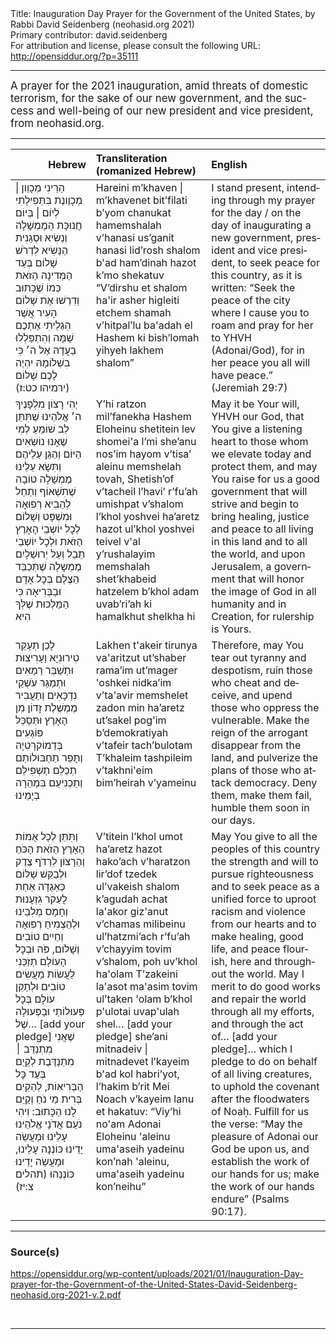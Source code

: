<html>
<head></head>
<body>
Title: Inauguration Day Prayer for the Government of the United States, by Rabbi David Seidenberg (neohasid.org 2021)<br />
Primary contributor: david.seidenberg<br />
For attribution and license, please consult the following URL: <a href="http://opensiddur.org/?p=35111">http://opensiddur.org/?p=35111</a>
<p />
<hr />

<div class="english" lang="en" style="font-size: 1.2em;">
A prayer for the 2021 inauguration, amid threats of domestic terrorism, for the sake of our new government, and the success and well-being of our new president and vice president, from neohasid.org.
</div>

<hr />

<table style="margin-left: auto;margin-right: auto;" class="draggable">
<thead><tr><th id="x" style="text-align: right;">Hebrew</th><th style="text-align: left;">Transliteration (romanized Hebrew)</th><th style="text-align: left;">English</th></tr></thead>
<tbody>
<tr><td style="vertical-align:top;">
<div class="liturgy" lang="he">
הַרֵינִי מְכָוֵון | מְכָוֶונֶת בִּתְּפִילָתִי
לְיוֹם | בְּיוֹם חֲנוּכָּת הַמֶמְשָׁלָה 
וְנַשִׂיא וּסְגַנִית הַנַּשִׂיא
לִדְרֹשׁ שָׁלוֹם בְּעַד הַמְּדִינָה הַזֹאת 
כְּמוֹ שֶׁכָּתוּב
וְדִרְשׁוּ אֶת שָׁלוֹם הָעִיר 
אֲשֶׁר הִגְלֵיתִי אֶתְכֶם שָׁמָּה
וְהִתְפַּלְלוּ בַעֲדָהּ אֶל ה׳ 
כִּי בִשְׁלוֹמָהּ יִהְיֶה לָכֶם שָׁלוֹם <span class="citation">(ירמיהו כט:ז)</span>
</span></div></td>
 
<td style="vertical-align:top;">
<div class="romanized-hebrew" lang="he">
Hareini m’khaven | m’khavenet bit’filati
b’yom chanukat hamemshalah 
v’hanasi us’ganit hanasi 
lid’rosh shalom b'ad ham’dinah hazot 
k’mo shekatuv
“V’dirshu et shalom ha'ir 
asher higleiti etchem shamah
v’hitpal’lu ba'adah el Hashem 
ki bish’lomah yihyeh lakhem shalom”
</span></div></td>
 
<td style="vertical-align:top;">
<div class="english" lang="en">
I stand present, intending through my prayer 
for the day / on the day of inaugurating 
a new government, president and vice president,
to seek peace for this country, 
as it is written: 
“Seek the peace of the city 
where I cause you to roam 
and pray for her to YHVH (Adonai/God), 
for in her peace you all will have peace.” <span class="citation">(Jeremiah 29:7)</span>
</div></td></tr>


<tr><td style="vertical-align:top;">
<div class="liturgy" lang="he">
יְהִי רָצוֹן מִלְפָנֶיךָ ה׳ אֱלֹהֵינוּ 
שֶׁתִּתֵּן לֵב שׁוֹמֵעַ 
לְמִי שֶׁאָנוּ נוֹשְׂאִים הַיּוֹם וְהַגֵן עַלֵיהֶם
וְתִּשָׂא עַלֵינוּ מֶמְשָׁלָה טוֹבָה 
שֶׁתִשְׁאוֹף וְתַחֵל לְהַבִיא רְפוּאָה 
וּמִשְׁפָּט וְשָׁלוֹם 
לְכׇל יוֹשְבֵי הָאָרֶץ הַזֹאת 
וּלְכׇל יוֹשְׁבֵי תֵבֵל 
וְעַל יְרוּשַׁלָיִם
מֶמְשָלָה שֶׁתְּכַבֵּד הַצֶלֶם 
בְּכׇל אָדָם וּבַבְּרִיאָה
כִּי הַמַּלְכוּת שֶׁלְּךָ הִיא
</span></div></td>
 
<td style="vertical-align:top;">
<div class="romanized-hebrew" lang="he">
Y’hi ratzon mil’fanekha Hashem Eloheinu 
shetitein lev shomei'a 
l’mi she’anu nos’im hayom
v’tisa’ aleinu memshelah tovah, 
Shetish’of v’tacheil l’havi’ r’fu’ah 
umishpat v’shalom 
l’khol yoshvei ha’aretz hazot 
ul’khol yoshvei teivel 
v'al y’rushalayim
memshalah shet’khabeid hatzelem 
b’khol adam uvab’ri’ah
ki hamalkhut shelkha hi
</span></div></td>
 
<td style="vertical-align:top;">
<div class="english" lang="en">
May it be Your will, YHVH our God, 
that You give a listening heart 
to those whom we elevate today and protect them,
and may You raise for us a good government 
that will strive and begin to bring healing, 
justice and peace 
to all living in this land 
and to all the world, 
and upon Jerusalem, 
a government that will honor the image of God 
in all humanity and in Creation, 
for rulership is Yours. 
</div></td></tr>


<tr><td style="vertical-align:top;">
<div class="liturgy" lang="he">
לָכֵן תְעַקֵּר טִירוּנִיָא וָעָרִיצוּת 
וּתְשַׁבֵּר רַמַאִים 
וּתְמַגֵּר עֹשְׁקֵי נִדְכָּאִים 
וְתַעֲבִיר מֶמְשֶׁלֶת 
זָדוֹן מִן הָאָרֶץ 
וּתְּסַכֵּל פּוֹגְעִים בְּדֵמוֹקרָטִיָה 
וְתָּפֵר תַחְבּוּלוֹתַם
תְכַלֵּם תַשְׁפִּילֵם וְתַכְנִיעֵם 
בִּמְהֵרָה בְיָמֵינוּ
</span></div></td>
 
<td style="vertical-align:top;">
<div class="romanized-hebrew" lang="he">
Lakhen t'akeir tirunya va'aritzut 
ut’shaber rama’im
ut’mager 'oshkei nidka’im 
v’ta'avir memshelet 
zadon min ha’aretz
ut’sakel pog'im b’demokratiyah 
v’tafeir tach’bulotam
T’khaleim tashpileim v’takhni'eim 
bim’heirah v’yameinu
</span></div></td>
 
<td style="vertical-align:top;">
<div class="english" lang="en">
Therefore, may You tear out tyranny and despotism, 
ruin those who cheat and deceive, 
and upend those who oppress the vulnerable. 
Make the reign of the arrogant 
disappear from the land, 
and pulverize the plans of those who attack democracy. 
Deny them, make them fail, 
humble them
soon in our days. 
</div></td></tr>


<tr><td style="vertical-align:top;">
<div class="liturgy" lang="he">
וְתִּתֵּן לְכָל אֻמּוֹת הָאָרֶץ הַזֹאת 
הָכֹּחַ וְהַרָצוֹן 
לִרְדֹף צֶדֶק וּלְבַקֵּשׁ שָׁלוֹם 
כְּאַגֻדָה אַחַת
לֲעַקֹר גִזְעָנוּת וְחָמָס מְלִבֵּינוּ 
וּלְהַצְמִיחַ רְפוּאָה וְחַיִים טוֹבִים וְשָׁלוֹם, 
פֹּה וּבְכׇל הָעוֹלָם
תְזַכֵּנִי לַעֲשׂוֹת מַעֲשִׂים טוֹבִים 
וּלְתַקֵּן עוֹלָם 
בְּכָל פְּעוּלוֹתַי
וּבַפְּעוּלָה שֶׁל… <span class="instruction">[add your pledge]</span>
שֶׁאֲנִי מִתְנַדֵּב ׀ מִתְנַדֶּבֶת 
לְקַיֵם בְּעַד כָּל הַבְּרִיאוֹת, 
לְהַקִים בְּרִית מֵי נֹחַ 
וְקַיֵּם לָנוּ הַכָּתוּב: 
וִיהִי נֹעַם אֲדֹנָי אֱלֹהֵינוּ עָלֵינוּ
וּמַעֲשֵׂה יָדֵינוּ כּוֹנְנָה עָלֵינוּ, 
וּמַעֲשֵׂה יָדֵינוּ כּוֹנְנֵהוּ <span class="citation">(תהלים צ:יז)</span>
</span></div></td>
 
<td style="vertical-align:top;">
<div class="romanized-hebrew" lang="he">
V’titein l’khol umot ha’aretz hazot 
hako’ach v’haratzon 
lir’dof tzedek ul’vakeish shalom 
k’agudah achat
la'akor giz'anut v’chamas milibeinu
ul’hatzmi’ach r’fu’ah v’chayyim tovim v’shalom, 
poh uv’khol ha'olam
T’zakeini la'asot ma'asim tovim 
ul’taken 'olam 
b’khol p'ulotai
uvap'ulah shel… <span class="instruction">[add your pledge]</span> 
she’ani mitnadeiv | mitnadevet 
l’kayeim b'ad kol habri’yot, 
l’hakim b’rit Mei Noach
v’kayeim lanu et hakatuv: 
“Viy’hi no'am Adonai Eloheinu 'aleinu
uma'aseih yadeinu kon’nah 'aleinu, 
uma'aseih yadeinu kon’neihu”
</span></div></td>
 
<td style="vertical-align:top;">
<div class="english" lang="en">
May You give to all the peoples of this country 
the strength and will 
to pursue righteousness and to seek peace 
as a unified force 
to uproot racism and violence from our hearts 
and to make healing, good life, and peace flourish, 
here and throughout the world.
May I merit to do good works 
and repair the world 
through all my efforts, 
and through the act of… <span class="instruction">[add your pledge]</span>… 
which I pledge to do 
on behalf of all living creatures, 
to uphold the covenant after the floodwaters of Noaḥ. 
Fulfill for us the verse: 
“May the pleasure of Adonai our God be upon us, 
and establish the work of our hands for us; 
	make the work of our hands endure” <span class="citation">(Psalms 90:17)</span>.
</div></td></tr>
</tbody></table>

<hr />

<h3>Source(s)</h3>

https://opensiddur.org/wp-content/uploads/2021/01/Inauguration-Day-prayer-for-the-Government-of-the-United-States-David-Seidenberg-neohasid.org-2021-v.2.pdf

&nbsp;

<hr />
</body>
</html>